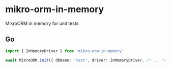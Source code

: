 # mikro-orm-in-memory

MikroORM in memory for unit tests

## Go

```typescript
import { InMemoryDriver } from 'mikro-orm-in-memory'

await MikroORM.init({ dbName: 'test', driver: InMemoryDriver, /* ... */ })
```
